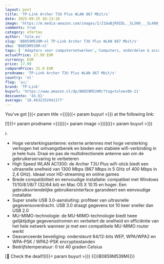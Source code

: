 ```yaml
---
layout: post
title: 'TP-Link Archer T3U Plus WLAN 867 Mbit/s'
date: 2025-09-25 16:13:18
image: 'https://m.media-amazon.com/images/I/21UwBjR9IDL._SL500_._SL400_.jpg'
comments: true
category: ofertas
author: 'tole.es'
slug: 'B0859M539M-nl TP-Link Archer T3U Plus WLAN 867 Mbit/s'
sku: 'B0859M539M-nl'
tags: [ 'Adapters voor computernetwerken','Computers, onderdelen & accessoires','Elektronica','Netwerkapparaten','USB-netwerkadapters','tp-link','🇳🇱', ]
actualPrice: 17.99 EUR
currency: EUR
price: 17.99
comparePrice: 31.9 EUR
prodname: 'TP-Link Archer T3U Plus WLAN 867 Mbit/s'
country: 'nl'
flag: '🇳🇱'
brand: 'TP-Link'
buyurl: 'https://www.amazon.nl/dp/B0859M539M/?tag=tolees0b-21'
descuento: '43.61'
average: '18.4632352941177'
---
```


You've got [{{< param title >}}]({{< param buyurl >}}) at the following link:

[![{{< param prodname >}}]({{< param image >}})]({{< param buyurl >}})

ℹ️:

- Hoge versterkingsantenne: externe antennes met hoge versterking verhogen het ontvangstbereik en bieden een stabiele wifi-verbinding in je hele huis. Draai en pas de multidirectionele antenne aan om de gebruikerservaring te verbeteren
- High Speed WLAN AC1300: de Archer T3U Plus wifi-stick biedt een ultrasnelle snelheid van 1300 Mbps (867 Mbps in 5 GHz of 400 Mbps in 2,4 GHz). Ideaal voor HD-streaming en online games
- Brede compatibiliteit en eenvoudige installatie: compatibel met Windows 11/10/8.1/8/7 (32/64 bit) en Mac OS X 10.15 en hoger. Een gebruiksvriendelijke gebruikersinterface garandeert een eenvoudige installatie
- Super snelle USB 3.0-aansluiting: profiteer van ultrasnelle gegevensoverdracht. USB 3.0 draagt gegevens tot 10 keer sneller dan USB 2.0
- MU-MIMO-technologie: de MU-MIMO-technologie biedt twee gelijktijdige gegevensstromen en verbetert de snelheid en efficiëntie van het hele netwerk wanneer je met een compatibele MU-MIMO router werkt
- Geavanceerde beveiliging: ondersteunt 64/12-bits WEP, WPA/WPA2 en WPA-PSK / WPA2-PSK encryptiestanden
- Bedrijfstemperatuur: 0 tot 40 graden Celsius

[🛒 Check the deal!!]({{< param buyurl >}})
{{<world>}}B0859M539M{{</world>}}
